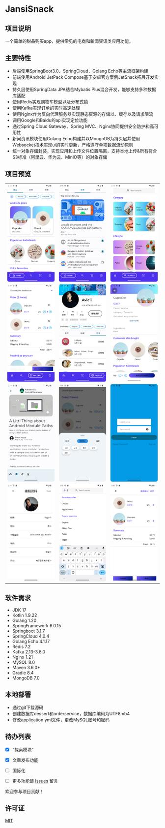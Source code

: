 # JansiSnack

## 项目说明

一个简单的甜品购买app，提供常见的电商和新闻资讯类应用功能。

## 主要特性
* 后端使用SpringBoot3.0、SpringCloud、Golang Echo等主流框架构建
* 前端使用Android JetPack Compose基于安卓官方案例JetSnack拓展开发实现
* 持久层使用SpringData JPA结合Mybatis Plus混合开发，能够支持多种数据库适配
* 使用Redis实现购物车模型以及分布式锁
* 使用Kafka实现订单的实时高速处理
* 使用Nginx作为反向代理服务器实现静态资源的存储以、缓存以及请求限流
* 调用Google和Baidu的api实现定位功能
* 通过Spring Cloud Gateway、Spring MVC、Nginx协同提供安全防护和高可用性
* 新闻资讯模块使用Golang Echo构建并以MongoDB为持久层并使用Websocket技术实现ui的实时更新，严格遵守单项数据流动原则
* 统一对象存储封装，实现应用和上传文件位置隔离，支持本地上传&所有符合S3标准（阿里云、华为云、MinIO等）的对象存储

## 项目预览

<table>
    <tr>
        <td><img src="images/Screenshot_20240525_101255.png"/></td>
        <td><img src="images/News.png"/></td>
        <td><img src="images/Cate.png"/></td>
    </tr>
    <tr>
        <td><img src="images/cart.png"/></td>
        <td><img src="images/prof.png"/></td>
        <td><img src="images/dessert.png"/></td>
    </tr>
     <tr>
       <td><img src="images/Articlle.png"/></td>
       <td><img src="images/locate.png"/></td>
       <td><img src="images/login.png"/></td>
    </tr>
     <tr>
       <td><img src="images/Edit.png"/></td>
       <td><img src="images/Search.png"/></td>
       <td><img src="images/pay.png"/></td>
    </tr>
</table>

## 软件需求

- JDK 17
- Kotlin 1.9.22
- Golang 1.20
- SpringFramework 6.0.15
- Springboot 3.1.7
- SpringCloud 4.0.4
- Golang Echo 4.1.17
- Redis 7.2
- Kafka 2.13-3.6.0
- Nginx 1.21
- MySQL 8.0
- Maven 3.6.0+
- Gradle 8.4
- MongoDB 7.0

## 本地部署

- 通过git下载源码
- 创建数据库dessert和orderservice，数据库编码为UTF8mb4
- 修改application.yml文件，更改MySQL账号和密码

## 待办列表

- [x] "探索模块"

- [x] 文章发布功能

- [ ] 国际化

- [ ] 更多功能请 [Issues](https://github.com/cjbi/admin3/issues) 留言

欢迎参与项目贡献！

## 许可证

[MIT](LICENSE)
